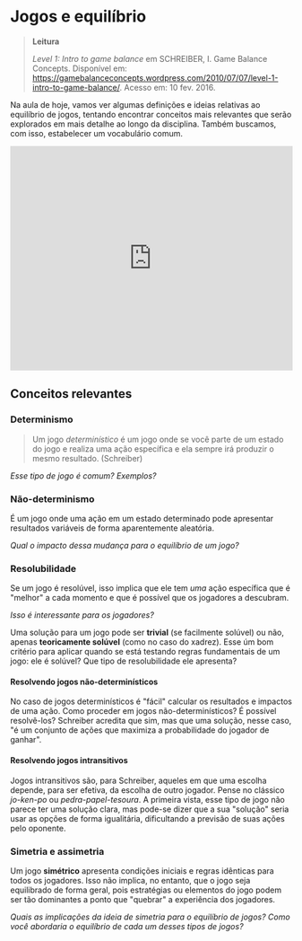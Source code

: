 # Jogos e equilíbrio

> **Leitura**
>
> *Level 1: Intro to game balance* em SCHREIBER, I. Game Balance Concepts. Disponível em: <https://gamebalanceconcepts.wordpress.com/2010/07/07/level-1-intro-to-game-balance/>. Acesso em: 10 fev. 2016. 

Na aula de hoje, vamos ver algumas definições e ideias relativas ao equilíbrio de jogos, tentando encontrar conceitos mais relevantes que serão explorados em mais detalhe ao longo da disciplina. Também buscamos, com isso, estabelecer um vocabulário comum.

<iframe src="https://docs.google.com/presentation/d/1shgqjd4YvY9FIsfLvFG507iDHP9Vj1oYVVnJE7NMOGM/embed?start=false&loop=false&delayms=60000" frameborder="0" width="100%" height="400" allowfullscreen="true" mozallowfullscreen="true" webkitallowfullscreen="true"></iframe>


## Conceitos relevantes

### Determinismo

> Um jogo *determinístico* é um jogo onde se você parte de um estado do jogo e realiza uma ação específica e ela sempre irá produzir o mesmo resultado. (Schreiber)

*Esse tipo de jogo é comum? Exemplos?*

### Não-determinismo

É um jogo onde uma ação em um estado determinado pode apresentar resultados variáveis de forma aparentemente aleatória.

*Qual o impacto dessa mudança para o equilíbrio de um jogo?*

### Resolubilidade

Se um jogo é resolúvel, isso implica que ele tem *uma* ação específica que é "melhor" a cada momento e que é possível que os jogadores a descubram.

*Isso é interessante para os jogadores?*

Uma solução para um jogo pode ser **trivial** (se facilmente solúvel) ou não, apenas **teoricamente solúvel** (como no caso do xadrez). Esse úm bom critério para aplicar quando se está testando regras fundamentais de um jogo: ele é solúvel? Que tipo de resolubilidade ele apresenta?

#### Resolvendo jogos não-determinísticos

No caso de jogos determinísticos é "fácil" calcular os resultados e impactos de uma ação. Como proceder em jogos não-determinísticos? É possível resolvê-los? Schreiber acredita que sim, mas que uma solução, nesse caso, "é um conjunto de ações que maximiza a probabilidade do jogador de ganhar".

#### Resolvendo jogos intransitivos

Jogos intransitivos são, para Schreiber, aqueles em que uma escolha depende, para ser efetiva, da escolha de outro jogador. Pense no clássico *jo-ken-po* ou *pedra-papel-tesoura*. A primeira vista, esse tipo de jogo não parece ter uma solução clara, mas pode-se dizer que a sua "solução" seria usar as opções de forma igualitária, dificultando a previsão de suas ações pelo oponente.

### Simetria e assimetria

Um jogo **simétrico** apresenta condições iniciais e regras idênticas para todos os jogadores. Isso não implica, no entanto, que o jogo seja equilibrado de forma geral, pois estratégias ou elementos do jogo podem ser tão dominantes a ponto que "quebrar" a experiência dos jogadores.

*Quais as implicações da ideia de simetria para o equilíbrio de jogos? Como você abordaria o equilíbrio de cada um desses tipos de jogos?*


